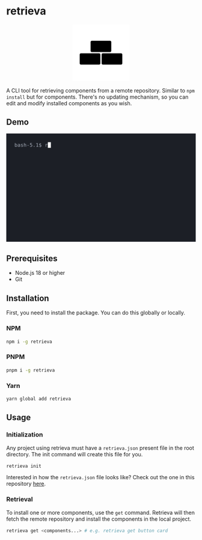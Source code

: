 # retrieva

<p align="center">
  <img src="https://raw.githubusercontent.com/Coyenn/retrieva/main/assets/logo.svg" alt="Retrieva logo" width="150" />
</p>

A CLI tool for retrieving components from a remote repository. Similar to `npm install` but for components. There's no updating mechanism, so you can edit and modify installed components as you wish.

## Demo

![Demo](./assets/demo/demo.gif)

## Prerequisites

- Node.js 18 or higher
- Git

## Installation

First, you need to install the package. You can do this globally or locally.

### NPM

```bash
npm i -g retrieva
```

### PNPM

```bash
pnpm i -g retrieva
```

### Yarn

```bash
yarn global add retrieva
```

## Usage

### Initialization

Any project using retrieva must have a `retrieva.json` present file in the root directory. The init command will create this file for you.

```bash
retrieva init
```

Interested in how the `retrieva.json` file looks like? Check out the one in this repository [here](./retrieva.json).

### Retrieval

To install one or more components, use the `get` command. Retrieva will then fetch the remote repository and install the components in the local project.

```bash
retrieva get <components...> # e.g. retrieva get button card
```
